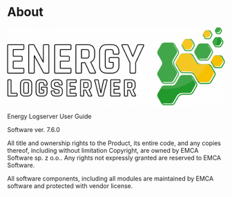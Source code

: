 # About

![](/media_base/image1.png)

Energy Logserver User Guide

Software ver. 7.6.0

All title and ownership rights to the Product, its entire code, and any copies thereof, including without limitation Copyright, are owned by EMCA Software sp. z o.o.. Any rights not expressly granted are reserved to EMCA Software.  

All software components, including all modules are maintained by EMCA software and protected with vendor license.

